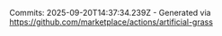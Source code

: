 Commits: 2025-09-20T14:37:34.239Z - Generated via https://github.com/marketplace/actions/artificial-grass
<br>
